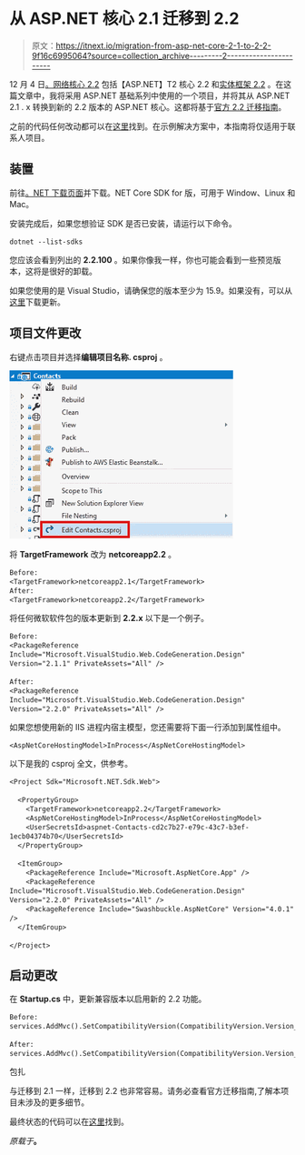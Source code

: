 # 从 ASP.NET 核心 2.1 迁移到 2.2

> 原文：<https://itnext.io/migration-from-asp-net-core-2-1-to-2-2-9f16c6995064?source=collection_archive---------2----------------------->

12 月 4 日[。网络核心 2.2](https://blogs.msdn.microsoft.com/dotnet/2018/12/04/announcing-net-core-2-2/) 包括【ASP.NET】T2 核心 2.2 和[实体框架 2.2](https://blogs.msdn.microsoft.com/dotnet/2018/12/04/announcing-entity-framework-core-2-2/) 。在这篇文章中，我将采用 ASP.NET 基础系列中使用的一个项目，并将其从 ASP.NET 2.1 . x 转换到新的 2.2 版本的 ASP.NET 核心。这都将基于[官方 2.2 迁移指南](https://docs.microsoft.com/en-us/aspnet/core/migration/21-to-22?view=aspnetcore-2.2&tabs=visual-studio)。

之前的代码任何改动都可以在[这里](https://github.com/elanderson/ASP.NET-Core-Basics/tree/55f63d28df6e278efe3b714b4b5bdc3dc89b57b4)找到。在示例解决方案中，本指南将仅适用于联系人项目。

## 装置

前往[。NET 下载页面](https://dotnet.microsoft.com/download)并下载。NET Core SDK for 版，可用于 Window、Linux 和 Mac。

安装完成后，如果您想验证 SDK 是否已安装，请运行以下命令。

```
dotnet --list-sdks
```

您应该会看到列出的 **2.2.100** 。如果你像我一样，你也可能会看到一些预览版本，这将是很好的卸载。

如果您使用的是 Visual Studio，请确保您的版本至少为 15.9。如果没有，可以从[这里](https://docs.microsoft.com/en-us/visualstudio/releasenotes/vs2017-relnotes)下载更新。

## 项目文件更改

右键点击项目并选择**编辑项目名称. csproj** 。

![](img/f27cde037341ab285755dc39f0ab71fd.png)

将 **TargetFramework** 改为 **netcoreapp2.2** 。

```
Before:
<TargetFramework>netcoreapp2.1</TargetFramework>
After:
<TargetFramework>netcoreapp2.2</TargetFramework>
```

将任何微软软件包的版本更新到 **2.2.x** 以下是一个例子。

```
Before:
<PackageReference Include="Microsoft.VisualStudio.Web.CodeGeneration.Design" Version="2.1.1" PrivateAssets="All" />

After:
<PackageReference Include="Microsoft.VisualStudio.Web.CodeGeneration.Design" Version="2.2.0" PrivateAssets="All" />
```

如果您想使用新的 IIS 进程内宿主模型，您还需要将下面一行添加到属性组中。

```
<AspNetCoreHostingModel>InProcess</AspNetCoreHostingModel>
```

以下是我的 csproj 全文，供参考。

```
<Project Sdk="Microsoft.NET.Sdk.Web">

  <PropertyGroup>
    <TargetFramework>netcoreapp2.2</TargetFramework>
    <AspNetCoreHostingModel>InProcess</AspNetCoreHostingModel>
    <UserSecretsId>aspnet-Contacts-cd2c7b27-e79c-43c7-b3ef-1ecb04374b70</UserSecretsId>
  </PropertyGroup>

  <ItemGroup>
    <PackageReference Include="Microsoft.AspNetCore.App" />
    <PackageReference Include="Microsoft.VisualStudio.Web.CodeGeneration.Design" Version="2.2.0" PrivateAssets="All" />
    <PackageReference Include="Swashbuckle.AspNetCore" Version="4.0.1" />
  </ItemGroup>

</Project>
```

## 启动更改

在 **Startup.cs** 中，更新兼容版本以启用新的 2.2 功能。

```
Before:
services.AddMvc().SetCompatibilityVersion(CompatibilityVersion.Version_2_1);

After:
services.AddMvc().SetCompatibilityVersion(CompatibilityVersion.Version_2_2);
```

包扎

与迁移到 2.1 一样，迁移到 2.2 也非常容易。请务必查看官方迁移指南,了解本项目未涉及的更多细节。

最终状态的代码可以在[这里](https://github.com/elanderson/ASP.NET-Core-Basics/tree/f8cb4b7f24feed9120e68bcd7d60b0ca25734ed3)找到。

*原载于*[](https://elanderson.net/2018/12/migration-from-asp-net-core-2-1-to-2-2/)**。**